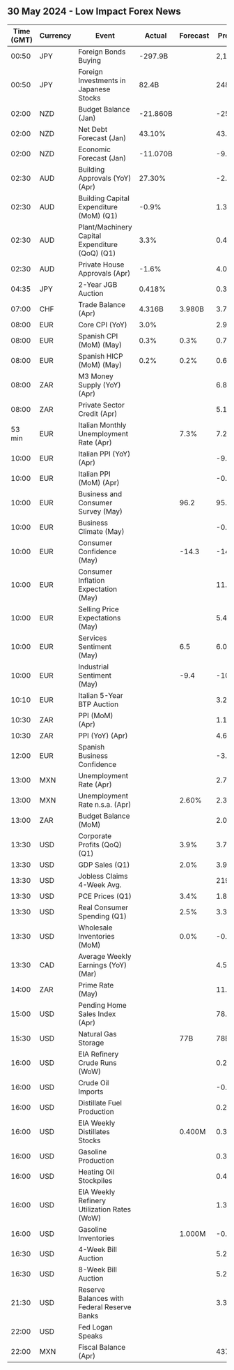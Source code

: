 ## 30 May 2024 - Low Impact Forex News

| Time (GMT) | Currency | Event | Actual | Forecast | Previous |
|------|----------|-------|--------|----------|----------|
| 00:50 | JPY | Foreign Bonds Buying | -297.9B |  | 2,189.6B |
| 00:50 | JPY | Foreign Investments in Japanese Stocks | 82.4B |  | 248.3B |
| 02:00 | NZD | Budget Balance (Jan) | -21.860B |  | -25.800B |
| 02:00 | NZD | Net Debt Forecast (Jan) | 43.10% |  | 43.50% |
| 02:00 | NZD | Economic Forecast (Jan) | -11.070B |  | -9.319B |
| 02:30 | AUD | Building Approvals (YoY) (Apr) | 27.30% |  | -2.00% |
| 02:30 | AUD | Building Capital Expenditure (MoM) (Q1) | -0.9% |  | 1.3% |
| 02:30 | AUD | Plant/Machinery Capital Expenditure (QoQ) (Q1) | 3.3% |  | 0.4% |
| 02:30 | AUD | Private House Approvals (Apr) | -1.6% |  | 4.0% |
| 04:35 | JPY | 2-Year JGB Auction | 0.418% |  | 0.303% |
| 07:00 | CHF | Trade Balance (Apr) | 4.316B | 3.980B | 3.767B |
| 08:00 | EUR | Core CPI (YoY) | 3.0% |  | 2.9% |
| 08:00 | EUR | Spanish CPI (MoM) (May) | 0.3% | 0.3% | 0.7% |
| 08:00 | EUR | Spanish HICP (MoM) (May) | 0.2% | 0.2% | 0.6% |
| 08:00 | ZAR | M3 Money Supply (YoY) (Apr) |  |  | 6.85% |
| 08:00 | ZAR | Private Sector Credit (Apr) |  |  | 5.18% |
| 53 min | EUR | Italian Monthly Unemployment Rate (Apr) |  | 7.3% | 7.2% |
| 10:00 | EUR | Italian PPI (YoY) (Apr) |  |  | -9.6% |
| 10:00 | EUR | Italian PPI (MoM) (Apr) |  |  | -0.2% |
| 10:00 | EUR | Business and Consumer Survey (May) |  | 96.2 | 95.6 |
| 10:00 | EUR | Business Climate (May) |  |  | -0.53 |
| 10:00 | EUR | Consumer Confidence (May) |  | -14.3 | -14.7 |
| 10:00 | EUR | Consumer Inflation Expectation (May) |  |  | 11.6 |
| 10:00 | EUR | Selling Price Expectations (May) |  |  | 5.4 |
| 10:00 | EUR | Services Sentiment (May) |  | 6.5 | 6.0 |
| 10:00 | EUR | Industrial Sentiment (May) |  | -9.4 | -10.5 |
| 10:10 | EUR | Italian 5-Year BTP Auction |  |  | 3.28% |
| 10:30 | ZAR | PPI (MoM) (Apr) |  |  | 1.1% |
| 10:30 | ZAR | PPI (YoY) (Apr) |  |  | 4.6% |
| 12:00 | EUR | Spanish Business Confidence |  |  | -3.9 |
| 13:00 | MXN | Unemployment Rate (Apr) |  |  | 2.70% |
| 13:00 | MXN | Unemployment Rate n.s.a. (Apr) |  | 2.60% | 2.30% |
| 13:00 | ZAR | Budget Balance (MoM) |  |  | 2.07B |
| 13:30 | USD | Corporate Profits (QoQ) (Q1) |  | 3.9% | 3.7% |
| 13:30 | USD | GDP Sales (Q1) |  | 2.0% | 3.9% |
| 13:30 | USD | Jobless Claims 4-Week Avg. |  |  | 219.75K |
| 13:30 | USD | PCE Prices (Q1) |  | 3.4% | 1.8% |
| 13:30 | USD | Real Consumer Spending (Q1) |  | 2.5% | 3.3% |
| 13:30 | USD | Wholesale Inventories (MoM) |  | 0.0% | -0.4% |
| 13:30 | CAD | Average Weekly Earnings (YoY) (Mar) |  |  | 4.53% |
| 14:00 | ZAR | Prime Rate (May) |  |  | 11.75% |
| 15:00 | USD | Pending Home Sales Index (Apr) |  |  | 78.2 |
| 15:30 | USD | Natural Gas Storage |  | 77B | 78B |
| 16:00 | USD | EIA Refinery Crude Runs (WoW) |  |  | 0.227M |
| 16:00 | USD | Crude Oil Imports |  |  | -0.676M |
| 16:00 | USD | Distillate Fuel Production |  |  | 0.260M |
| 16:00 | USD | EIA Weekly Distillates Stocks |  | 0.400M | 0.379M |
| 16:00 | USD | Gasoline Production |  |  | 0.351M |
| 16:00 | USD | Heating Oil Stockpiles |  |  | 0.477M |
| 16:00 | USD | EIA Weekly Refinery Utilization Rates (WoW) |  |  | 1.3% |
| 16:00 | USD | Gasoline Inventories |  | 1.000M | -0.945M |
| 16:30 | USD | 4-Week Bill Auction |  |  | 5.270% |
| 16:30 | USD | 8-Week Bill Auction |  |  | 5.275% |
| 21:30 | USD | Reserve Balances with Federal Reserve Banks |  |  | 3.391T |
| 22:00 | USD | Fed Logan Speaks |  |  |  |
| 22:00 | MXN | Fiscal Balance (Apr) |  |  | 437.20B |
